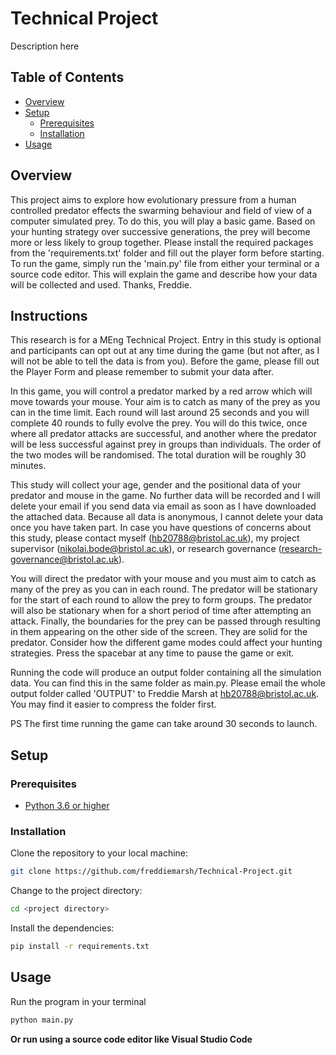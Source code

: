 #  Technical Project 
Description here


## Table of Contents
- [Overview](#overview)
- [Setup](#setup)
  - [Prerequisites](#prerequisites)
  - [Installation](#installation)
- [Usage](#usage)
## Overview

This project aims to explore how evolutionary pressure from a human controlled predator effects the swarming behaviour and field of view of a computer simulated prey. To do this, you will play a basic game. Based on your hunting strategy over successive generations, the prey will become more or less likely to group together. Please install the required packages from the 'requirements.txt' folder and fill out the player form before starting. To run the game, simply run the 'main.py' file from either your terminal or a source code editor. This will explain the game and describe how your data will be collected and used. Thanks, Freddie.

## Instructions

This research is for a MEng Technical Project. Entry in this study is optional and participants can opt out at any time during the game (but not after, as I will not be able to tell the data is from you). Before the game, please fill out the Player Form and please remember to submit your data after.

In this game, you will control a predator marked by a red arrow which will move towards your mouse. Your aim is to catch as many of the prey as you can in the time limit. Each round will last around 25 seconds and you will complete 40 rounds to fully evolve the prey. You will do this twice, once where all predator attacks are successful, and another where the predator will be less successful against prey in groups than individuals. The order of the two modes will be randomised. The total duration will be roughly 30 minutes.  

This study will collect your age, gender and the positional data of your predator and mouse in the game. No further data will be recorded and I will delete your email if you send data via email as soon as I have downloaded the attached data. Because all data is anonymous, I cannot delete your data once you have taken part. In case you have questions of concerns about this study, please contact myself (hb20788@bristol.ac.uk), my project supervisor (nikolai.bode@bristol.ac.uk), or research governance (research-governance@bristol.ac.uk).

You will direct the predator with your mouse and you must aim to catch as many of the prey as you can in each round. The predator will be stationary for the start of each round to allow the prey to form groups. The predator will also be stationary when for a short period of time after attempting an attack. Finally, the boundaries for the prey can be passed through resulting in them appearing on the other side of the screen. They are solid for the predator. Consider how the different game modes could affect your hunting strategies. Press the spacebar at any time to pause the game or exit.

Running the code will produce an output folder containing all the simulation data. You can find this in the same folder as main.py. Please email the whole output folder called 'OUTPUT' to Freddie Marsh at hb20788@bristol.ac.uk. You may find it easier to compress the folder first.

PS The first time running the game can take around 30 seconds to launch.



## Setup
### Prerequisites
- [Python 3.6 or higher](https://www.python.org/downloads/)
### Installation
Clone the repository to your local machine:
```bash
git clone https://github.com/freddiemarsh/Technical-Project.git
```
Change to the project directory:
```bash
cd <project directory>
```
Install the dependencies:
```bash
pip install -r requirements.txt
```
## Usage

Run the program in your terminal
```bash
python main.py
```
**Or run using a source code editor like Visual Studio Code**



